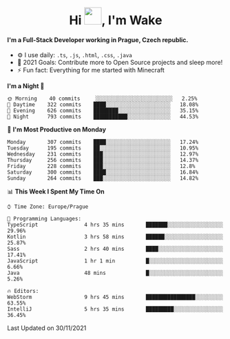 <h1 align="center">Hi <img src="https://raw.githubusercontent.com/MrWakeCZ/MrWakeCZ/master/Hi.gif" width="40px" />, I'm Wake</h1>

#### I'm a Full-Stack Developer working in Prague, Czech republic.
- ⚙️ I use daily: `.ts`, `.js`, `.html`, `.css`, `.java`
- 🥅 2021 Goals: Contribute more to Open Source projects and sleep more!
- ⚡ Fun fact: Everything for me started with Minecraft

<!--START_SECTION:waka-->
**I'm a Night 🦉** 

```text
🌞 Morning    40 commits     ░░░░░░░░░░░░░░░░░░░░░░░░░   2.25% 
🌆 Daytime    322 commits    ████░░░░░░░░░░░░░░░░░░░░░   18.08% 
🌃 Evening    626 commits    ████████░░░░░░░░░░░░░░░░░   35.15% 
🌙 Night      793 commits    ███████████░░░░░░░░░░░░░░   44.53%

```
📅 **I'm Most Productive on Monday** 

```text
Monday       307 commits    ████░░░░░░░░░░░░░░░░░░░░░   17.24% 
Tuesday      195 commits    ██░░░░░░░░░░░░░░░░░░░░░░░   10.95% 
Wednesday    231 commits    ███░░░░░░░░░░░░░░░░░░░░░░   12.97% 
Thursday     256 commits    ███░░░░░░░░░░░░░░░░░░░░░░   14.37% 
Friday       228 commits    ███░░░░░░░░░░░░░░░░░░░░░░   12.8% 
Saturday     300 commits    ████░░░░░░░░░░░░░░░░░░░░░   16.84% 
Sunday       264 commits    ███░░░░░░░░░░░░░░░░░░░░░░   14.82%

```


📊 **This Week I Spent My Time On** 

```text
⌚︎ Time Zone: Europe/Prague

💬 Programming Languages: 
TypeScript               4 hrs 35 mins       ███████░░░░░░░░░░░░░░░░░░   29.96% 
Kotlin                   3 hrs 58 mins       ██████░░░░░░░░░░░░░░░░░░░   25.87% 
Sass                     2 hrs 40 mins       ████░░░░░░░░░░░░░░░░░░░░░   17.41% 
JavaScript               1 hr 1 min          █░░░░░░░░░░░░░░░░░░░░░░░░   6.66% 
Java                     48 mins             █░░░░░░░░░░░░░░░░░░░░░░░░   5.26%

🔥 Editors: 
WebStorm                 9 hrs 45 mins       ████████████████░░░░░░░░░   63.55% 
IntelliJ                 5 hrs 35 mins       █████████░░░░░░░░░░░░░░░░   36.45%

```


 Last Updated on 30/11/2021
<!--END_SECTION:waka-->
